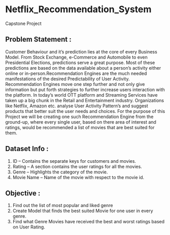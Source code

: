 # Netflix_Recommendation_System
Capstone Project

## Problem Statement :
Customer Behaviour and it’s prediction lies at the core of every Business Model. From Stock Exchange, e-Commerce and Automobile to even Presidential Elections, predictions serve a great purpose. Most of these predictions are based on the data available about a person’s activity either online or in-person.Recommendation Engines are the much needed manifestations of the desired Predictability of User Activity.
Recommendation Engines move one step further and not only give information but put forth strategies to further increase users interaction with the platform.
In today’s world OTT platform and Streaming Services have taken up a big chunk in the Retail and Entertainment industry.
Organizations like Netflix, Amazon etc. analyse User Activity Pattern’s and suggest products that better suit the user needs and
choices.
For the purpose of this Project we will be creating one such Recommendation Engine from the ground-up, where every single user, based on there area of interest and ratings, would be recommended a list of movies that are best suited for them.

## Dataset Info :
1. ID – Contains the separate keys for customers and movies.
2. Rating – A section contains the user ratings for all the movies.
3. Genre – Highlights the category of the movie.
4. Movie Name – Name of the movie with respect to the movie id.

## Objective :
1. Find out the list of most popular and liked genre
2. Create Model that finds the best suited Movie for one user in every genre.
3. Find what Genre Movies have received the best and worst ratings based on User Rating.

